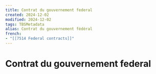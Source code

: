 ```yaml
---
title: Contrat du gouvernement federal
created: 2024-12-02
modified: 2024-12-02
tags: TBSMetadata
alias: Contrat du gouvernement fédéral
french:
- "[[7514 Federal contracts]]"
---
```

# Contrat du gouvernement federal
